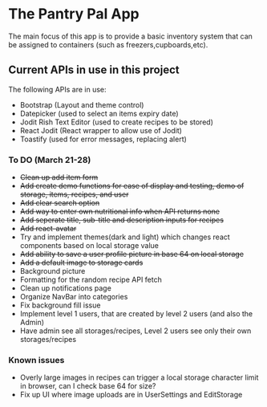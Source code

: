 # The Pantry Pal App
The main focus of this app is to provide a basic inventory system that can be assigned to containers (such as freezers,cupboards,etc). 

## Current APIs in use in this project
The following APIs are in use:
- Bootstrap (Layout and theme control)
- Datepicker (used to select an items expiry date)
- Jodit Rish Text Editor (used to create recipes to be stored)
- React Jodit (React wrapper to allow use of Jodit)
- Toastify (used for error messages, replacing alert)

### To DO (March 21-28)
- ~~Clean up add item form~~
- ~~Add create demo functions for ease of display and testing, demo of storage, items, recipes, and user~~
- ~~Add clear search option~~
- ~~Add way to enter own nutritional info when API returns none~~
- ~~Add seperate title, sub-title and description inputs for recipes~~
- ~~Add react-avatar~~
- Try and implement themes(dark and light) which changes react components based on local storage value
- ~~Add ability to save a user profile picture in base 64 on local storage~~
- ~~Add a default image to storage cards~~
- Background picture
- Formatting for the random recipe API fetch
- Clean up notifications page
- Organize NavBar into categories
- Fix background fill issue
- Implement level 1 users, that are created by level 2 users (and also the Admin)
- Have admin see all storages/recipes, Level 2 users see only their own storages/recipes

### Known issues
- Overly large images in recipes can trigger a local storage character limit in browser, can I check base 64 for size?
- Fix up UI where image uploads are in UserSettings and EditStorage